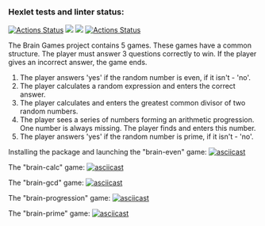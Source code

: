 ### Hexlet tests and linter status:
[![Actions Status](https://github.com/SofikoP/python-project-lvl1/workflows/hexlet-check/badge.svg)](https://github.com/SofikoP/python-project-lvl1/actions)
<a href="https://codeclimate.com/github/SofikoP/python-project-lvl1/maintainability"><img src="https://api.codeclimate.com/v1/badges/c3831a0b5a03e9652c29/maintainability" /></a>
<a href="https://codeclimate.com/github/SofikoP/python-project-lvl1/test_coverage"><img src="https://api.codeclimate.com/v1/badges/c3831a0b5a03e9652c29/test_coverage" /></a>
[![Actions Status](https://github.com/SofikoP/python-project-lvl1/workflows/linter-check/badge.svg)](https://github.com/SofikoP/python-project-lvl1/actions)


The Brain Games project contains 5 games. These games have a common structure. The player must answer 3 questions correctly to win. If the player gives an incorrect answer, the game ends.
1. The player answers 'yes' if the random number is even, if it isn't - 'no'.
2. The player calculates a random expression and enters the correct answer.
3. The player calculates and enters the greatest common divisor of two random numbers.
4. The player sees a series of numbers forming an arithmetic progression. One number is always missing. The player finds and enters this number.
5. The player answers 'yes' if the random number is prime, if it isn't - 'no'.

Installing the package and launching the "brain-even" game:
[![asciicast](https://asciinema.org/a/8TkPKiPp6o1ByM1UAHhPi410G.svg)](https://asciinema.org/a/8TkPKiPp6o1ByM1UAHhPi410G)

The "brain-calc" game:
[![asciicast](https://asciinema.org/a/xoZ1J9F8hf5QWVyUVfbZbvJ5m.svg)](https://asciinema.org/a/xoZ1J9F8hf5QWVyUVfbZbvJ5m)

The "brain-gcd" game:
[![asciicast](https://asciinema.org/a/ilQPveCCpOREpvALRnElJeNfN.svg)](https://asciinema.org/a/ilQPveCCpOREpvALRnElJeNfN)

The "brain-progression" game:
[![asciicast](https://asciinema.org/a/lKl2xDJIQbc8tRVPNgS3JjRRV.svg)](https://asciinema.org/a/lKl2xDJIQbc8tRVPNgS3JjRRV)

The "brain-prime" game:
[![asciicast](https://asciinema.org/a/1svauSVl8bwXxUFAyWFXdP75L.svg)](https://asciinema.org/a/1svauSVl8bwXxUFAyWFXdP75L)
